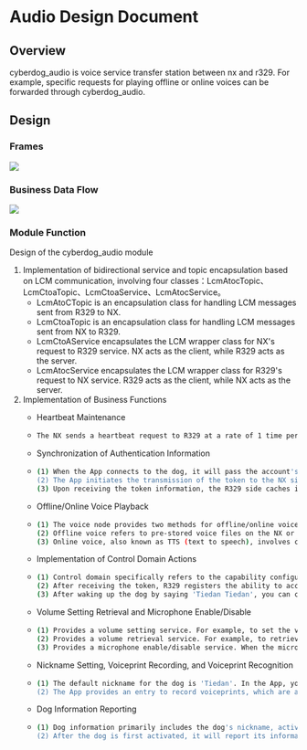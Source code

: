 # Audio Design Document

## Overview

cyberdog_audio is voice service transfer station between nx and r329. For example, specific requests for playing offline or online voices can be forwarded through cyberdog_audio.

## Design

### Frames
![](./image/cyberdog_audio/framework_en.svg)
### Business Data Flow

![](./image/cyberdog_audio/diag_en.svg)

### Module Function

Design of the cyberdog_audio module

1. Implementation of bidirectional service and topic encapsulation based on LCM communication, involving four classes：LcmAtocTopic、LcmCtoaTopic、LcmCtoaService、LcmAtocService。
   - LcmAtoCTopic is an encapsulation class for handling LCM messages sent from R329 to NX.
   - LcmCtoaTopic is an encapsulation class for handling LCM messages sent from NX to R329.
   - LcmCtoAService encapsulates the LCM wrapper class for NX's request to R329 service. NX acts as the client, while R329 acts as the server.
   - LcmAtocService encapsulates the LCM wrapper class for R329's request to NX service. R329 acts as the client, while NX acts as the server.
2. Implementation of Business Functions
   - Heartbeat Maintenance
   - ```Bash
     The NX sends a heartbeat request to R329 at a rate of 1 time per second to confirm its status. If the heartbeat is abnormal, an exception log will be printed.
     ```

   - Synchronization of Authentication Information
   - ```Bash
     (1) When the App connects to the dog, it will pass the account's token information to the NX side, which will then synchronize it to the R329 side.
     (2) The App initiates the transmission of the token to the NX side's GRPC node. The GRPC node invokes the service of cyberdog_audio to internally synchronize the token to the R329 side.
     (3) Upon receiving the token information, the R329 side caches it locally. It uses this token to access the Xiaoai cloud services.
     ```

   - Offline/Online Voice Playback
   - ```Bash
     (1) The voice node provides two methods for offline/online voice playback: topic and service.
     (2) Offline voice refers to pre-stored voice files on the NX or R329 side, identified by an ID to specify the specific offline voice file to play. You can refer to the constants for offline voice IDs defined in 'bridge/protocol/ros/msg/AudioPlay.msg' and the associated playback text content of the offline voice file.
     (3) Online voice, also known as TTS (text to speech), involves converting text into speech for playback. It requires the NX side to have internet access capabilities.
     ```

   - Implementation of Control Domain Actions
   - ```Bash
     (1) Control domain specifically refers to the capability configured on the Xiaoi service side to return control commands.
     (2) After receiving the token, R329 registers the ability to access Xiaoi cloud services. This allows it to receive message notifications for controlling the control domain from the Xiaoi cloud.
     (3) After waking up the dog by saying 'Tiedan Tiedan', you can command it to perform various actions such as 'Step back X steps', 'Spin in place', 'Give me a paw', 'Come here', 'Shake hands', 'Sit down', 'Jump', 'Wag its tail', 'Nod its head', 'Shake its head', 'Bow', 'Ballet dance', and 'Moonwalk'. The dog will respond by performing the corresponding action.
     ```

   - Volume Setting Retrieval and Microphone Enable/Disable
   - ```Bash
     (1) Provides a volume setting service. For example, to set the volume to 50, use the command: ros2 service call /ros2 node list | grep "mi_" | head -n 1 | cut -f 2 -d "/"/audio_volume_set protocol/srv/AudioVolumeSet "{volume: 50}"
     (2) Provides a volume retrieval service. For example, to retrieve the current volume value, use the command: ros2 service call /ros2 node list | grep "mi_" | head -n 1 | cut -f 2 -d "/"/audio_volume_get protocol/srv/AudioVolumeGet
     (3) Provides a microphone enable/disable service. When the microphone is disabled, it stops capturing audio, and the Tiedan wake-up command will not work.
     ```

   - Nickname Setting, Voiceprint Recording, and Voiceprint Recognition
   - ```Bash
     (1) The default nickname for the dog is 'Tiedan'. In the App, you can set a new nickname for the dog, for example, 'Wangcai'. The new nickname should be three characters or less. When waking up the dog, you need to say the nickname twice to activate the wake-up. If the new nickname is longer than three characters, saying the nickname once is enough to wake up the dog. However, please note that changing the dog's nickname may increase the chance of false wake-ups.
     (2) The App provides an entry to record voiceprints, which are associated with specific owner information. When recording a voiceprint, it triggers the voiceprint recording process. After successfully recording the voiceprint, when you say 'Tiedan Tiedan' to wake up the dog, it will perform voiceprint recognition. Then you can ask it, 'Who am I?' and it will answer with your name.
     ```

   - Dog Information Reporting
   - ```Bash
     (1) Dog information primarily includes the dog's nickname, activation date, and weight.
     (2) After the dog is first activated, it will report its information to the cloud. As the dog grows, if you ask it how old it is, it will provide a specific answer.
     ```
